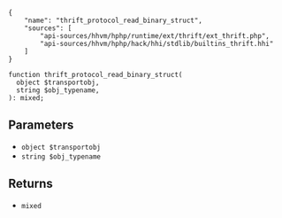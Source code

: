 ``` yamlmeta
{
    "name": "thrift_protocol_read_binary_struct",
    "sources": [
        "api-sources/hhvm/hphp/runtime/ext/thrift/ext_thrift.php",
        "api-sources/hhvm/hphp/hack/hhi/stdlib/builtins_thrift.hhi"
    ]
}
```




``` Hack
function thrift_protocol_read_binary_struct(
  object $transportobj,
  string $obj_typename,
): mixed;
```




## Parameters




+ ` object $transportobj `
+ ` string $obj_typename `




## Returns




* ` mixed `
<!-- HHAPIDOC -->
